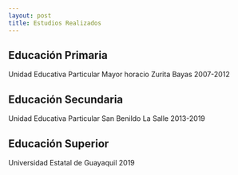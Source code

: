 ```yaml
---
layout: post
title: Estudios Realizados 
---
```



## Educación Primaria
Unidad Educativa Particular Mayor horacio Zurita Bayas 2007-2012
## Educación Secundaria
Unidad Educativa Particular San Benildo La Salle  2013-2019
## Educación Superior 
Universidad Estatal de Guayaquil 2019 




